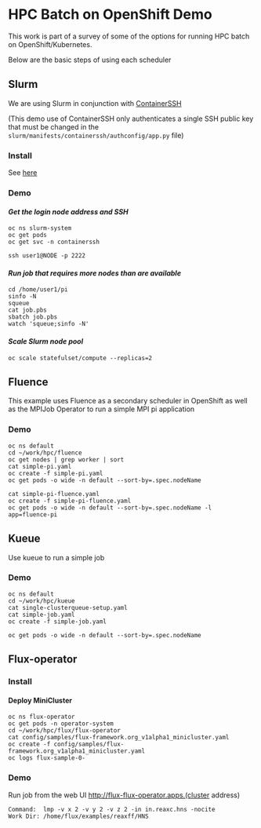 # HPC Batch on OpenShift Demo

This work is part of a survey of some of the options for running HPC batch
on OpenShift/Kubernetes.

Below are the basic steps of using each scheduler

## Slurm

We are using Slurm in conjunction with [ContainerSSH](https://containerssh.io/)

(This demo use of ContainerSSH only authenticates a single SSH public key that
must be changed in the `slurm/manifests/containerssh/authconfig/app.py` file)

### Install

See [here](./slurm/README.md)

### Demo

#### *Get the login node address and SSH*
```
oc ns slurm-system
oc get pods
oc get svc -n containerssh

ssh user1@NODE -p 2222
```

#### *Run job that requires more nodes than are available*
```
cd /home/user1/pi
sinfo -N
squeue
cat job.pbs
sbatch job.pbs
watch 'squeue;sinfo -N'
```

#### *Scale Slurm node pool*
```
oc scale statefulset/compute --replicas=2
```

## Fluence

This example uses Fluence as a secondary scheduler in OpenShift as well as the MPIJob
Operator to run a simple MPI pi application

### Demo

```
oc ns default
cd ~/work/hpc/fluence
oc get nodes | grep worker | sort
cat simple-pi.yaml
oc create -f simple-pi.yaml
oc get pods -o wide -n default --sort-by=.spec.nodeName

cat simple-pi-fluence.yaml
oc create -f simple-pi-fluence.yaml
oc get pods -o wide -n default --sort-by=.spec.nodeName -l app=fluence-pi
```

## Kueue

Use kueue to run a simple job

### Demo

```
oc ns default
cd ~/work/hpc/kueue
cat single-clusterqueue-setup.yaml
cat simple-job.yaml
oc create -f simple-job.yaml

oc get pods -o wide -n default --sort-by=.spec.nodeName
```

## Flux-operator

### Install

#### Deploy MiniCluster

```
oc ns flux-operator
oc get pods -n operator-system
cd ~/work/hpc/flux/flux-operator
cat config/samples/flux-framework.org_v1alpha1_minicluster.yaml
oc create -f config/samples/flux-framework.org_v1alpha1_minicluster.yaml
oc logs flux-sample-0-
```

### Demo

Run job from the web UI http://flux-flux-operator.apps.(cluster address)

```
Command:  lmp -v x 2 -v y 2 -v z 2 -in in.reaxc.hns -nocite
Work Dir: /home/flux/examples/reaxff/HNS
```
